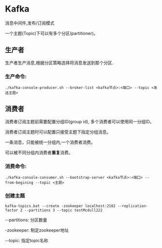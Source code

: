 # Kafka

消息中间件,发布/订阅模式

一个主题(Topic)下可以有多个分区(partitioner)。

## 生产者

生产者生产消息,根据分区策略选择将消息发送到那个分区.

### 生产命令:

```
./kafka-console-producer.sh --broker-list <kafka节点>:<端口> --topic <发送主题>
```

## 消费者

消费者订阅主题前需要配置分组ID(group id), 多个消费者可以使用同一分组ID。

消费者订阅主题时可以配置只接受主题下指定分组消息。

一条消息，只能被统一分组内,一个消费者消费。

可以被不同分组内消费者**重复**消费。

### 消费命令:

```
./kafka-console-consumer.sh --bootstrap-server <kafka节点>:<端口> --from-begining --topic <主题>
```

### 创建主题

```
kafka-topics.bat --create -zookeeper localhost:2182 --replication-factor 2 --partitions 3 --topic testMcdull222
```

--partitions: 分区数量

-zookeeper: 制定zookeeper地址

--topic: 指定topic名称















